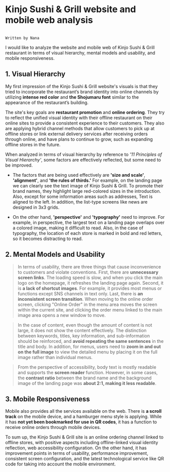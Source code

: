 # Kinjo Sushi & Grill website and mobile web analysis
                                                                                                                         Written by Nana

I would like to analyze the website and mobile web of Kinjo Sushi & Grill restaurant in terms of visual hierarchy, mental models and usability, and mobile responsiveness.


## 1. Visual Hierarchy
My first impression of the Kinjo Sushi & Grill website's visuals is that they tried to incorporate the restaurant’s brand identity into online channels by utilizing **intense red color** and **the Shojumaru font** similar to the appearance of the restaurant’s building. 

The site's key goals are **restaurant promotion** and **online ordering**. They try to reflect the unified visual identity with their offline restaurant on their online sites to provide a consistent experience to their customers. They also are applying hybrid channel methods that allow customers to pick up at offline stores or link external delivery services after receiving orders through online, and have plans to continue to grow, such as expanding offline stores in the future. 

When analyzed in terms of visual hierarchy by reference to *'11 Principles of Visual Hierarchy'*, some factors are effectively reflected, but some need to be improved. 

-	The factors that are being used effectively are **'size and scale'**, **'alignment'**, and **'the rules of thirds.'** For example, on the landing page we can clearly see the text image of Kinjo Sushi & Grill. To promote their brand names, they highlight large red-colored sizes in the introduction. Also, except for some information areas such as addresses, Text is aligned to the left. In addition, the list-type screens like news are designed in 3x3 grids.

-	On the other hand, **'perspective'** and **'typography'** need to improve. For example, in perspective, the largest text on a landing page overlaps over a colored image, making it difficult to read. Also, in the case of typography, the location of each store is marked in bold and red letters, so it becomes distracting to read.


## 2. Mental Models and Usability
>In terms of usability, there are three things that cause inconvenience to customers and violate conventions. First, there are **unnecessary screen links**. The loading speed is slow, and when you click the main logo on the homepage, it refreshes the landing page again. Second, it is **a lack of shortcut images**. For example, it provides most menus or functions except SNS channels in text only. Last, there is **an inconsistent screen transition**. When moving to the online order screen, clicking "Online Order" in the menu area moves the screen within the current site, and clicking the order menu linked to the main image area opens a new window to move. 

>In the case of content, even though the amount of content is not large, it does not show the content effectively. The distinction between keywords, titles, key information, and sub-information should be reinforced, and **avoid repeating the same sentences** in the title and body. In addition, for menus, users need to **zoom in and out on the full image** to view the detailed menu by placing it on the full image rather than individual menus. 

>From the perspective of accessibility, body text is mostly readable and supports the **screen reader** function. However, in some cases, the **contrast ratio** between the brand name and the background image of the landing page was **about 2:1, making it less readable**.

## 3. Mobile Responsiveness
Mobile also provides all the services available on the web. There is **a scroll track** on the mobile device, and a hamburger menu style is applying. While it has **not yet been bookmarked for use in QR codes**, it has a function to receive online orders through mobile devices.

To sum up, the Kinjo Sushi & Grill site is an online ordering channel linked to offline stores, with positive aspects including offline-linked visual identity reflection, web accessibility configuration. On the other hand, it has improvement points in terms of usability, performance improvement, consistent screen configuration, and the latest technological service like QR code for taking into account the mobile environment.
